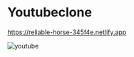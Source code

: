 # Youtubeclone

https://reliable-horse-345f4e.netlify.app

![youtube](https://user-images.githubusercontent.com/101583807/191570587-101831f5-1a95-4031-870d-be8d2c147ae6.png)


